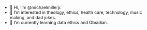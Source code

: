 - 👋 Hi, I’m @michaelmillerjr.
- 👀 I’m interested in theology, ethics, health care, technology, music making, and dad jokes.
- 🌱 I’m currently learning data ethics and Obsidian. 

<!---
michaelmillerjr/michaelmillerjr is a ✨ special ✨ repository because its `README.md` (this file) appears on your GitHub profile.
You can click the Preview link to take a look at your changes.
--->
